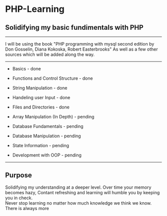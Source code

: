 # PHP-Learning
<h2>Solidifying my basic fundimentals with PHP</h2>


<hr>
I will be using the book "PHP programming with mysql second edition by Don Gosselin, Diana Kokoska, Robert Easterbrooks" As well as a few other sources which will be added along the way.

<hr>

<ul>
  <li><p>Basics                          - done</p></li>
  <li><p>Functions and Control Structure - done</p></li>
  <li><p>String Manipulation             - done</p></li>
  <li><p>Handeling user Input            - done</p></li>
  <li><p>Files and Directories           - done</p></li>
  <li><p>Array Manipulation (In Depth)   - pending</p></li>
  <li><p>Database Fundamentals           - pending</p></li>
  <li><p>Database Manipulation           - pending</p></li>
  <li><p>State Information               - pending</p></li>
  <li><p>Development with OOP            - pending</p></li>
</ul>

<hr>
<h2>Purpose</h2>
<p>Solidifying my understanding at a deeper level. Over time your memory becomes hazy, Contant refreshing and learning will humble you by keeping you in check. <br> Never stop learning no matter how much knowledge we think we know. There is always more</p>
